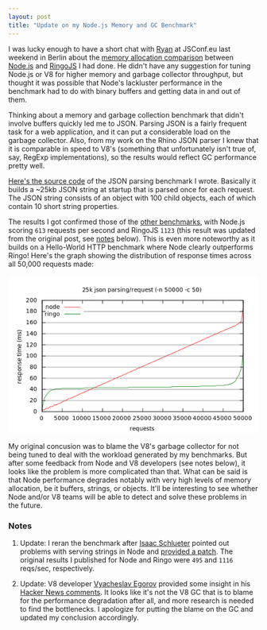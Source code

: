 ```yaml
---
layout: post
title: "Update on my Node.js Memory and GC Benchmark"
---
```


I was lucky enough to have a short chat with [Ryan] at JSConf.eu last weekend
in Berlin about the [memory allocation comparison] between [Node.js] and
[RingoJS] I had done. He didn't have any suggestion for tuning Node.js or V8 for
higher memory and garbage collector throughput, but thought it was possible
that Node's lackluster performance in the benchmark had to do with binary
buffers and getting data in and out of them.

Thinking about a memory and garbage collection benchmark that didn't involve
buffers quickly led me to JSON. Parsing JSON is a fairly frequent task
for a web application, and it can put a considerable load on the garbage
collector. Also, from my work on the Rhino JSON parser I knew that it is
comparable in speed to V8's (something that unfortunately isn't true of, say,
RegExp implementations), so the results would reflect GC performance
pretty well.

[Here's the source code][json-benchmark] of the JSON parsing benchmark I wrote.
Basically it builds a ~25kb JSON string at startup that is parsed once for
each request. The JSON string consists of an object with 100 child objects,
each of which contain 10 short string properties.

The results I got confirmed those of the
[other benchmarks][memory allocation comparison], with Node.js scoring
`613` requests per second and RingoJS `1123` (this result was updated from the
original post, see [notes](#notes) below). This is even more noteworthy
as it builds on a Hello-World HTTP benchmark where Node clearly outperforms
Ringo! Here's the graph showing the distribution of response times across all
50,000 requests made:

![benchmark result graph](/images/benchmark/parse-json.png)

My original concusion was to blame the V8's garbage collector for not being
tuned to deal with the workload generated by my benchmarks. But after some
feedback from Node and V8 developers (see notes below), it looks like the
problem is more complicated than that. What can be said is that Node
performance degrades notably with very high levels of memory allocation,
be it buffers, strings, or objects. It'll be interesting to see whether Node
and/or V8 teams will be able to detect and solve these problems in the future.

### Notes <a name="notes"> </a>

 1. Update: I reran the benchmark after [Isaac Schlueter](http://foohack.com/)
 pointed out problems with serving strings in Node and
[provided a patch](http://github.com/hns/ringo-node-benchmark/pull/1). The
original results I published for Node and Ringo were `495` and `1116` reqs/sec,
respectively.

 2. Update: V8 developer [Vyacheslav Egorov](http://www.mraleph.info/) provided
 some insight in his [Hacker News comments](http://news.ycombinator.com/item?id=1739995).
 It looks like it's not the V8 GC that is to blame for the performance
 degradation after all, and more research is needed to find the bottlenecks.
 I apologize for putting the blame on the GC and updated my conclusion accordingly.

[Ryan]: http://tinyclouds.org/
[Node.js]: http://nodejs.org/
[RingoJS]: http://ringojs.org/
[memory allocation comparison]: /2010/09/21/benchmark.html
[json-benchmark]: http://github.com/hns/ringo-node-benchmark/tree/master/parse-json/


